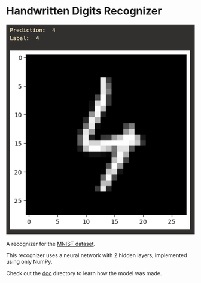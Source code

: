 # Handwritten Digits Recognizer

![predict image](img/predict.png)

A recognizer for the [MNIST dataset](http://yann.lecun.com/exdb/mnist/).

This recognizer uses a neural network with 2 hidden layers, implemented using only NumPy. 

Check out the [doc](doc/) directory to learn how the model was made.
